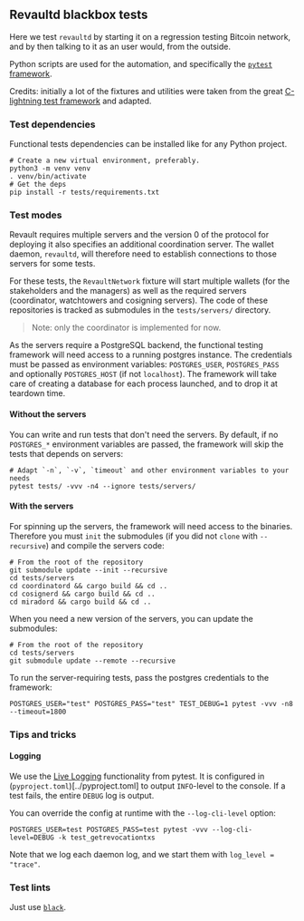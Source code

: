 ## Revaultd blackbox tests

Here we test `revaultd` by starting it on a regression testing Bitcoin network,
and by then talking to it as an user would, from the outside.

Python scripts are used for the automation, and specifically the [`pytest` framework](https://docs.pytest.org/en/stable/index.html).

Credits: initially a lot of the fixtures and utilities were taken from the great
[C-lightning test framework](https://github.com/ElementsProject/lightning/tree/master/contrib/pyln-testing)
and adapted.

### Test dependencies

Functional tests dependencies can be installed like for any Python project.
```
# Create a new virtual environment, preferably.
python3 -m venv venv
. venv/bin/activate
# Get the deps
pip install -r tests/requirements.txt
```

### Test modes

Revault requires multiple servers and the version 0 of the protocol for deploying
it also specifies an additional coordination server. The wallet daemon, `revaultd`, will
therefore need to establish connections to those servers for some tests.

For these tests, the `RevaultNetwork` fixture will start multiple wallets (for the
stakeholders and the managers) as well as the required servers (coordinator, watchtowers
and cosigning servers). The code of these repositories is tracked as submodules in the
`tests/servers/` directory.

> Note: only the coordinator is implemented for now.

As the servers require a PostgreSQL backend, the functional testing framework will need
access to a running postgres instance. The credentials must be passed as environment
variables: `POSTGRES_USER`, `POSTGRES_PASS` and optionally `POSTGRES_HOST` (if not
`localhost`). The framework will take care of creating a database for each process
launched, and to drop it at teardown time.  

#### Without the servers

You can write and run tests that don't need the servers. By default, if no `POSTGRES_*`
environment variables are passed, the framework will skip the tests that depends on
servers:

```
# Adapt `-n`, `-v`, `timeout` and other environment variables to your needs
pytest tests/ -vvv -n4 --ignore tests/servers/
```

#### With the servers

For spinning up the servers, the framework will need access to the binaries. Therefore you
must `init` the submodules (if you did not `clone` with `--recursive`) and compile the
servers code:
```
# From the root of the repository
git submodule update --init --recursive
cd tests/servers
cd coordinatord && cargo build && cd ..
cd cosignerd && cargo build && cd ..
cd miradord && cargo build && cd ..
```

When you need a new version of the servers, you can update the submodules:
```
# From the root of the repository
cd tests/servers
git submodule update --remote --recursive
```

To run the server-requiring tests, pass the postgres credentials to the framework:
```
POSTGRES_USER="test" POSTGRES_PASS="test" TEST_DEBUG=1 pytest -vvv -n8 --timeout=1800
```


### Tips and tricks
#### Logging

We use the [Live Logging](https://docs.pytest.org/en/latest/logging.html#live-logs)
functionality from pytest. It is configured in (`pyproject.toml`)[../pyproject.toml] to
output `INFO`-level to the console. If a test fails, the entire `DEBUG` log is output.

You can override the config at runtime with the `--log-cli-level` option:
```
POSTGRES_USER=test POSTGRES_PASS=test pytest -vvv --log-cli-level=DEBUG -k test_getrevocationtxs
```

Note that we log each daemon log, and we start them with `log_level = "trace"`.


### Test lints

Just use [`black`](https://github.com/psf/black).
